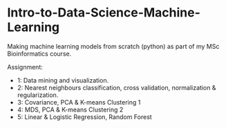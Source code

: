 # Intro-to-Data-Science-Machine-Learning
Making machine learning models from scratch (python) as part of my MSc Bioinformatics course.

Assignment:
- 1: Data mining and visualization.
- 2: Nearest neighbours classification, cross validation, normalization & regularization.
- 3: Covariance, PCA & K-means Clustering 1
- 4: MDS, PCA & K-means Clustering 2
- 5: Linear & Logistic Regression, Random Forest

